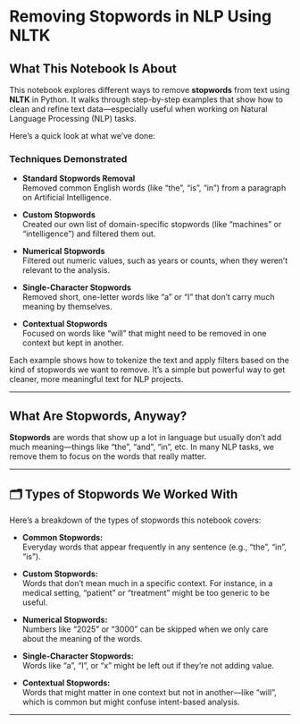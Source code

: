 #  Removing Stopwords in NLP Using NLTK

##  What This Notebook Is About

This notebook explores different ways to remove **stopwords** from text using **NLTK** in Python. It walks through step-by-step examples that show how to clean and refine text data—especially useful when working on Natural Language Processing (NLP) tasks.

Here’s a quick look at what we’ve done:

###  Techniques Demonstrated

- **Standard Stopwords Removal**  
  Removed common English words (like “the”, “is”, “in”) from a paragraph on Artificial Intelligence.

- **Custom Stopwords**  
  Created our own list of domain-specific stopwords (like “machines” or “intelligence”) and filtered them out.

- **Numerical Stopwords**  
  Filtered out numeric values, such as years or counts, when they weren’t relevant to the analysis.

- **Single-Character Stopwords**  
  Removed short, one-letter words like “a” or “I” that don’t carry much meaning by themselves.

- **Contextual Stopwords**  
  Focused on words like “will” that might need to be removed in one context but kept in another.

Each example shows how to tokenize the text and apply filters based on the kind of stopwords we want to remove. It’s a simple but powerful way to get cleaner, more meaningful text for NLP projects.

---

##  What Are Stopwords, Anyway?

**Stopwords** are words that show up a lot in language but usually don’t add much meaning—things like “the”, “and”, “in”, etc. In many NLP tasks, we remove them to focus on the words that really matter.

---

## 🗂 Types of Stopwords We Worked With

Here’s a breakdown of the types of stopwords this notebook covers:

- **Common Stopwords:**  
  Everyday words that appear frequently in any sentence (e.g., “the”, “in”, “is”).

- **Custom Stopwords:**  
  Words that don’t mean much in a specific context. For instance, in a medical setting, “patient” or “treatment” might be too generic to be useful.

- **Numerical Stopwords:**  
  Numbers like “2025” or “3000” can be skipped when we only care about the meaning of the words.

- **Single-Character Stopwords:**  
  Words like “a”, “I”, or “x” might be left out if they’re not adding value.

- **Contextual Stopwords:**  
  Words that might matter in one context but not in another—like “will”, which is common but might confuse intent-based analysis.

---

